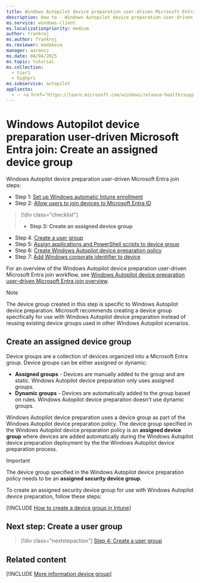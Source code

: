 ```yaml
---
title: Windows Autopilot device preparation user-driven Microsoft Entra join - Step 3 of 7 - Create an assigned device group
description: How to - Windows Autopilot device preparation user-driven Microsoft Entra join - Step 3 of 7 - Create an assigned device group.
ms.service: windows-client
ms.localizationpriority: medium
author: frankroj
ms.author: frankroj
ms.reviewer: madakeva
manager: aaroncz
ms.date: 04/04/2025
ms.topic: tutorial
ms.collection:
  - tier1
  - highpri
ms.subservice: autopilot
appliesto:
  - ✅ <a href="https://learn.microsoft.com/windows/release-health/supported-versions-windows-client" target="_blank">Windows 11</a>
---
```


# Windows Autopilot device preparation user-driven Microsoft Entra join: Create an assigned device group

Windows Autopilot device preparation user-driven Microsoft Entra join steps:

- Step 1: [Set up Windows automatic Intune enrollment](entra-join-automatic-enrollment.md)
- Step 2: [Allow users to join devices to Microsoft Entra ID](entra-join-allow-users-to-join.md)

> [!div class="checklist"]
>
> - **Step 3: Create an assigned device group**

- Step 4: [Create a user group](entra-join-user-group.md)
- Step 5: [Assign applications and PowerShell scripts to device group](entra-join-assign-apps-scripts.md)
- Step 6: [Create Windows Autopilot device preparation policy](entra-join-autopilot-policy.md)
- Step 7: [Add Windows corporate identifier to device](entra-join-corporate-identifier.md)

For an overview of the Windows Autopilot device preparation user-driven Microsoft Entra join workflow, see [Windows Autopilot device preparation user-driven Microsoft Entra join overview](entra-join-workflow.md#workflow).

> [!NOTE]
>
> The device group created in this step is specific to Windows Autopilot device preparation. Microsoft recommends creating a device group specifically for use with Windows Autopilot device preparation instead of reusing existing device groups used in other Windows Autopilot scenarios.

## Create an assigned device group

Device groups are a collection of devices organized into a Microsoft Entra group. Device groups can be either assigned or dynamic:

- **Assigned groups** - Devices are manually added to the group and are static. Windows Autopilot device preparation only uses assigned groups.
- **Dynamic groups** - Devices are automatically added to the group based on rules. Windows Autopilot device preparation doesn't use dynamic groups.

Windows Autopilot device preparation uses a device group as part of the Windows Autopilot device preparation policy. The device group specified in the Windows Autopilot device preparation policy is an **assigned device group** where devices are added automatically during the Windows Autopilot device preparation deployment by the the Windows Autopilot device preparation process.

> [!IMPORTANT]
>
> The device group specified in the Windows Autopilot device preparation policy needs to be an **assigned security device group**.

To create an assigned security device group for use with Windows Autopilot device preparation, follow these steps:

[!INCLUDE [How to create a device group in Intune](../../../includes/create-assigned-device-group.md)]

## Next step: Create a user group

> [!div class="nextstepaction"]
> [Step 4: Create a user group](entra-join-user-group.md)

## Related content

[!INCLUDE [More information device group](../../../includes/more-info-groups.md)]
